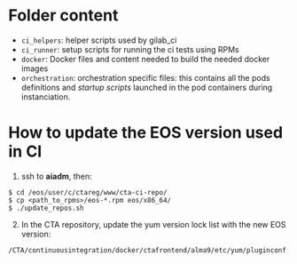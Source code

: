 # Folder content

* `ci_helpers`: helper scripts used by gilab_ci
* `ci_runner`: setup scripts for running the ci tests using RPMs
* `docker`: Docker files and content needed to build the needed docker images
* `orchestration`: orchestration specific files: this contains all the pods definitions and *startup scripts* launched in the pod containers during instanciation.

# How to update the EOS version used in CI

1. ssh to **aiadm**, then:
```
$ cd /eos/user/c/ctareg/www/cta-ci-repo/
$ cp <path_to_rpms>/eos-*.rpm eos/x86_64/
$ ./update_repos.sh
```
2. In the CTA repository, update the yum version lock list with the new EOS version:
```
/CTA/continuousintegration/docker/ctafrontend/alma9/etc/yum/pluginconf.d/versionlock.list
```
